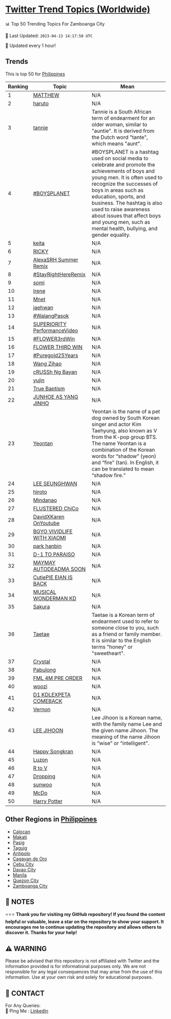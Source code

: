 [Twitter Trend Topics (Worldwide)](https://github.com/ErcinDedeoglu/Twitter-Trend-Topics)
==========


📊 Top 50 Trending Topics For Zamboanga City

📆 Last Updated: `2023-04-13 14:17:50 UTC`

🔧 Updated every 1 hour!


## Trends

This is top 50 for [Philippines](</Philippines>)

| Ranking | Topic | Mean |
| ------- | ------------ | ------------ |
| 1 | [MATTHEW](http://twitter.com/search?q=MATTHEW) | N/A |
| 2 | [haruto](http://twitter.com/search?q=haruto) | N/A |
| 3 | [tannie](http://twitter.com/search?q=tannie) | Tannie is a South African term of endearment for an older woman, similar to "auntie". It is derived from the Dutch word "tante", which means "aunt". |
| 4 | [#BOYSPLANET](http://twitter.com/search?q=%23BOYSPLANET) | #BOYSPLANET is a hashtag used on social media to celebrate and promote the achievements of boys and young men. It is often used to recognize the successes of boys in areas such as education, sports, and business. The hashtag is also used to raise awareness about issues that affect boys and young men, such as mental health, bullying, and gender equality. |
| 5 | [keita](http://twitter.com/search?q=keita) | N/A |
| 6 | [RICKY](http://twitter.com/search?q=RICKY) | N/A |
| 7 | [AlexaSRH Summer Remix](http://twitter.com/search?q=AlexaSRH+Summer+Remix) | N/A |
| 8 | [#StayRightHereRemix](http://twitter.com/search?q=%23StayRightHereRemix) | N/A |
| 9 | [somi](http://twitter.com/search?q=somi) | N/A |
| 10 | [Irene](http://twitter.com/search?q=Irene) | N/A |
| 11 | [Mnet](http://twitter.com/search?q=Mnet) | N/A |
| 12 | [jaehwan](http://twitter.com/search?q=jaehwan) | N/A |
| 13 | [#WalangPasok](http://twitter.com/search?q=%23WalangPasok) | N/A |
| 14 | [SUPERIORITY PerformanceVideo](http://twitter.com/search?q=SUPERIORITY+PerformanceVideo) | N/A |
| 15 | [#FLOWER3rdWin](http://twitter.com/search?q=%23FLOWER3rdWin) | N/A |
| 16 | [FLOWER THIRD WIN](http://twitter.com/search?q=FLOWER+THIRD+WIN) | N/A |
| 17 | [#Puregold25Years](http://twitter.com/search?q=%23Puregold25Years) | N/A |
| 18 | [Wang Zihao](http://twitter.com/search?q=Wang+Zihao) | N/A |
| 19 | [cRUSSh Ng Bayan](http://twitter.com/search?q=cRUSSh+Ng+Bayan) | N/A |
| 20 | [yujin](http://twitter.com/search?q=yujin) | N/A |
| 21 | [True Baptism](http://twitter.com/search?q=True+Baptism) | N/A |
| 22 | [JUNHOE AS YANG JINHO](http://twitter.com/search?q=JUNHOE+AS+YANG+JINHO) | N/A |
| 23 | [Yeontan](http://twitter.com/search?q=Yeontan) | Yeontan is the name of a pet dog owned by South Korean singer and actor Kim Taehyung, also known as V from the K-pop group BTS. The name Yeontan is a combination of the Korean words for “shadow” (yeon) and “fire” (tan). In English, it can be translated to mean “shadow fire.” |
| 24 | [LEE SEUNGHWAN](http://twitter.com/search?q=LEE+SEUNGHWAN) | N/A |
| 25 | [hiroto](http://twitter.com/search?q=hiroto) | N/A |
| 26 | [Mindanao](http://twitter.com/search?q=Mindanao) | N/A |
| 27 | [FLUSTERED ChiCo](http://twitter.com/search?q=FLUSTERED+ChiCo) | N/A |
| 28 | [DavidXKaren OnYoutube](http://twitter.com/search?q=DavidXKaren+OnYoutube) | N/A |
| 29 | [BGYO VIVIDLIFE WITH XIAOMI](http://twitter.com/search?q=BGYO+VIVIDLIFE+WITH+XIAOMI) | N/A |
| 30 | [park hanbin](http://twitter.com/search?q=park+hanbin) | N/A |
| 31 | [D-1 TO PARAISO](http://twitter.com/search?q=D-1+TO+PARAISO) | N/A |
| 32 | [MAYMAY AUTODEADMA SOON](http://twitter.com/search?q=MAYMAY+AUTODEADMA+SOON) | N/A |
| 33 | [CutiePIE EIAN IS BACK](http://twitter.com/search?q=CutiePIE+EIAN+IS+BACK) | N/A |
| 34 | [MUSICAL WONDERMAN KD](http://twitter.com/search?q=MUSICAL+WONDERMAN+KD) | N/A |
| 35 | [Sakura](http://twitter.com/search?q=Sakura) | N/A |
| 36 | [Taetae](http://twitter.com/search?q=Taetae) | Taetae is a Korean term of endearment used to refer to someone close to you, such as a friend or family member. It is similar to the English terms "honey" or "sweetheart". |
| 37 | [Crystal](http://twitter.com/search?q=Crystal) | N/A |
| 38 | [Pabulong](http://twitter.com/search?q=Pabulong) | N/A |
| 39 | [FML 4M PRE ORDER](http://twitter.com/search?q=FML+4M+PRE+ORDER) | N/A |
| 40 | [woozi](http://twitter.com/search?q=woozi) | N/A |
| 41 | [D1 KDLEXPETA COMEBACK](http://twitter.com/search?q=D1+KDLEXPETA+COMEBACK) | N/A |
| 42 | [Vernon](http://twitter.com/search?q=Vernon) | N/A |
| 43 | [LEE JIHOON](http://twitter.com/search?q=LEE+JIHOON) | Lee Jihoon is a Korean name, with the family name Lee and the given name Jihoon. The meaning of the name Jihoon is “wise” or “intelligent”. |
| 44 | [Happy Songkran](http://twitter.com/search?q=Happy+Songkran) | N/A |
| 45 | [Luzon](http://twitter.com/search?q=Luzon) | N/A |
| 46 | [R to V](http://twitter.com/search?q=R+to+V) | N/A |
| 47 | [Dropping](http://twitter.com/search?q=Dropping) | N/A |
| 48 | [sunwoo](http://twitter.com/search?q=sunwoo) | N/A |
| 49 | [McDo](http://twitter.com/search?q=McDo) | N/A |
| 50 | [Harry Potter](http://twitter.com/search?q=Harry+Potter) | N/A |



## Other Regions in [Philippines](</Philippines>)

* [Calocan](</Philippines/Calocan.md>)
* [Makati](</Philippines/Makati.md>)
* [Pasig](</Philippines/Pasig.md>)
* [Taguig](</Philippines/Taguig.md>)
* [Antipolo](</Philippines/Antipolo.md>)
* [Cagayan de Oro](</Philippines/Cagayan de Oro.md>)
* [Cebu City](</Philippines/Cebu City.md>)
* [Davao City](</Philippines/Davao City.md>)
* [Manila](</Philippines/Manila.md>)
* [Quezon City](</Philippines/Quezon City.md>)
* [Zamboanga City](</Philippines/Zamboanga City.md>)



## 📝 NOTES

⭐⭐⭐ **Thank you for visiting my GitHub repository! If you found the content helpful or valuable, leave a star on the repository to show your support. It encourages me to continue updating the repository and allows others to discover it. Thanks for your help!**


## ⚠️ WARNING

Please be advised that this repository is not affiliated with Twitter and the information provided is for informational purposes only. We are not responsible for any legal consequences that may arise from the use of this information. Use at your own risk and solely for educational purposes.


## 📨 CONTACT

 For Any Queries:  
            🏓 Ping Me : [LinkedIn](https://www.linkedin.com/in/ercindedeoglu/)
